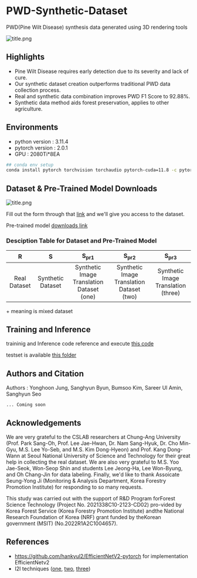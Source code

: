 # PWD-Synthetic-Dataset
PWD(Pine Wilt Disease) synthesis data generated using 3D rendering tools

![title.png](./images/title.png)  

## Highlights

- Pine Wilt Disease requires early detection due to its severity and lack of cure.
- Our synthetic dataset creation outperforms traditional PWD data collection process.
- Real and synthetic data combination improves PWD F1 Score to 92.88%.
- Synthetic data method aids forest preservation, applies to other agriculture.

## Environments

- python  version : 3.11.4
- pytorch version :  2.0.1
- GPU : 2080Ti*8EA

```bash
## conda env setup
conda install pytorch torchvision torchaudio pytorch-cuda=11.8 -c pytorch -c nvidia
```

## Dataset & Pre-Trained Model Downloads

![title.png](./images/data_const.png)  

Fill out the form through that [link](https://docs.google.com/forms/d/e/1FAIpQLSc1FoXqo3Rg39M_A8Q6VT07oeJTf7BK7faU9uh2N9cvG_NC3A/viewform?usp=sf_link) and we'll give you access to the dataset.

Pre-trained model [downloads link](https://drive.google.com/drive/folders/1K-XfZnuhrESKyhlb9z9zK1cmyWAyUggU?usp=drive_link)



### Desciption Table for Dataset and Pre-Trained Model

|R|S|S<sub>pr1|S<sub>pr2|S<sub>pr3|
|:-:|:-:|:-:|:-:|:-:|
|Real Dataset|Synthetic Dataset|Synthetic Image Translation Dataset (one)|Synthetic Image Translation Dataset (two)| Synthetic Image Translation (three)|

\+ meaning is mixed dataset


## Training and Inference

traininig and Inference code reference and execute [this code](./train.py)

testset is available [this folder](./test_dataset)


## Authors and Citation

Authors : Yonghoon Jung, Sanghyun Byun, Bumsoo Kim, Sareer Ul Amin, Sanghyun Seo

```
... Coming soon
```

## Acknowledgements

We are very grateful to the CSLAB researchers at Chung-Ang University (Prof. Park Sang-Oh, Prof. Lee Jae-Hwan, Dr. Nam Sang-Hyuk, Dr. Cho Min-Gyu, M.S. Lee Yo-Seb, and M.S. Kim Dong-Hyeon) and Prof. Kang Dong-Wann at Seoul National University of Science and Technology for their great help in collecting the real dataset. We are also very grateful to M.S. Yoo Jae-Seok, Won-Seop Shin and students Lee Jeong-Ha, Lee Won-Byung, and Oh Chang-Jin for data labeling. Finally, we'd like to thank Assoicate Seung-Yong Ji (Monitoring & Analysis Department, Korea Forestry Promotion Institute) for responding to so many requests.

This study was carried out with the support of R&D Program forForest Science Technology (Project No. 2021338C10-2123-CD02) pro-vided by Korea Forest Service (Korea Forestry Promotion Institute) andthe National Research Foundation of Korea (NRF) grant funded by theKorean government (MSIT) (No.2022R1A2C1004657).

## References

- https://github.com/hankyul2/EfficientNetV2-pytorch for implementation EfficientNetv2
- I2I techniques ([one](https://github.com/taesungp/contrastive-unpaired-translation), [two](https://github.com/sapphire497/query-selected-attention), [three](https://github.com/Mid-Push/Decent))

